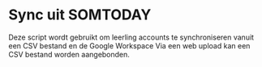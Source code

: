 # Sync uit SOMTODAY
Deze script wordt gebruikt om leerling accounts te synchroniseren vanuit een CSV bestand en de Google Workspace
Via een web upload kan een CSV bestand worden aangebonden. 
